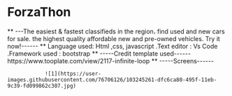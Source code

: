 # ForzaThon
<title>-----ForzaThon-----</title>
**
<description>---The easiest & fastest classifieds in the region،
                find used and new cars for sale. 
                the highest quality affordable new and pre-owned vehicles.
                Try it now!------</description>
                **
                Language used: Html ,css, javascript .Text editor : Vs Code .Framework used : bootstrap 
                **
                -----Credit  template used------ 
                https://www.tooplate.com/view/2117-infinite-loop
                **
                -----Screens------
                
                ![1](https://user-images.githubusercontent.com/76706126/103245261-dfc6ca80-495f-11eb-9c39-fd099862c307.jpg)

                
